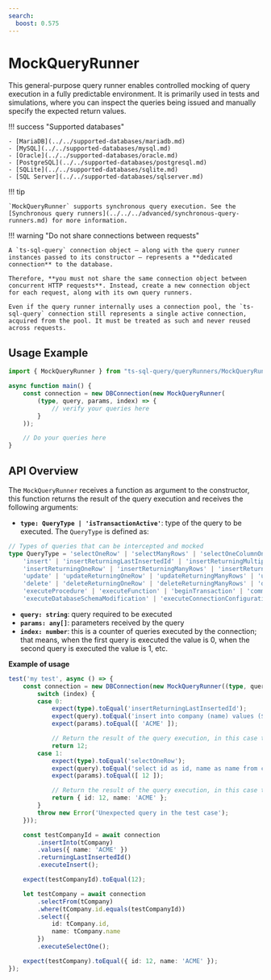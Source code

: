 ```yaml
---
search:
  boost: 0.575
---
```

# MockQueryRunner

This general-purpose query runner enables controlled mocking of query execution in a fully predictable environment. It is primarily used in tests and simulations, where you can inspect the queries being issued and manually specify the expected return values.

!!! success "Supported databases"

    - [MariaDB](../../supported-databases/mariadb.md)
    - [MySQL](../../supported-databases/mysql.md)
    - [Oracle](../../supported-databases/oracle.md)
    - [PostgreSQL](../../supported-databases/postgresql.md)
    - [SQLite](../../supported-databases/sqlite.md)
    - [SQL Server](../../supported-databases/sqlserver.md)

!!! tip

    `MockQueryRunner` supports synchronous query execution. See the [Synchronous query runners](../../../advanced/synchronous-query-runners.md) for more information.

!!! warning "Do not share connections between requests"

    A `ts-sql-query` connection object — along with the query runner instances passed to its constructor — represents a **dedicated connection** to the database.

    Therefore, **you must not share the same connection object between concurrent HTTP requests**. Instead, create a new connection object for each request, along with its own query runners.

    Even if the query runner internally uses a connection pool, the `ts-sql-query` connection still represents a single active connection, acquired from the pool. It must be treated as such and never reused across requests.

## Usage Example

```ts
import { MockQueryRunner } from "ts-sql-query/queryRunners/MockQueryRunner";

async function main() {
    const connection = new DBConnection(new MockQueryRunner(
        (type, query, params, index) => {
            // verify your queries here
        }
    ));

    // Do your queries here
}
```

## API Overview

The `MockQueryRunner` receives a function as argument to the constructor, this function returns the result of the query execution and receives the following arguments:

- **`type: QueryType | 'isTransactionActive'`**: type of the query to be executed. The `QueryType` is defined as:

```ts
// Types of queries that can be intercepted and mocked
type QueryType = 'selectOneRow' | 'selectManyRows' | 'selectOneColumnOneRow' | 'selectOneColumnManyRows' |
    'insert' | 'insertReturningLastInsertedId' | 'insertReturningMultipleLastInsertedId' |
    'insertReturningOneRow' | 'insertReturningManyRows' | 'insertReturningOneColumnOneRow' | 'insertReturningOneColumnManyRows' |
    'update' | 'updateReturningOneRow' | 'updateReturningManyRows' | 'updateReturningOneColumnOneRow' | 'updateReturningOneColumnManyRows' |
    'delete' | 'deleteReturningOneRow' | 'deleteReturningManyRows' | 'deleteReturningOneColumnOneRow' | 'deleteReturningOneColumnManyRows' |
    'executeProcedure' | 'executeFunction' | 'beginTransaction' | 'commit' | 'rollback' | 
    'executeDatabaseSchemaModification' | 'executeConnectionConfiguration'
```

- **`query: string`**: query required to be executed
- **`params: any[]`**: parameters received by the query
- **`index: number`**: this is a counter of queries executed by the connection; that means, when the first query is executed the value is 0, when the second query is executed the value is 1, etc.

**Example of usage**

```ts
test('my test', async () => {
    const connection = new DBConnection(new MockQueryRunner((type, query, params, index) => {
        switch (index) {
        case 0:
            expect(type).toEqual('insertReturningLastInsertedId');
            expect(query).toEqual('insert into company (name) values ($1) returning id');
            expect(params).toEqual([ 'ACME' ]);

            // Return the result of the query execution, in this case the inserted id
            return 12;
        case 1:
            expect(type).toEqual('selectOneRow');
            expect(query).toEqual('select id as id, name as name from company where id = $1');
            expect(params).toEqual([ 12 ]);

            // Return the result of the query execution, in this case the requested row
            return { id: 12, name: 'ACME' };
        }
        throw new Error('Unexpected query in the test case');
    }));

    const testCompanyId = await connection
        .insertInto(tCompany)
        .values({ name: 'ACME' })
        .returningLastInsertedId()
        .executeInsert();

    expect(testCompanyId).toEqual(12);

    let testCompany = await connection
        .selectFrom(tCompany)
        .where(tCompany.id.equals(testCompanyId))
        .select({
            id: tCompany.id,
            name: tCompany.name
        })
        .executeSelectOne();

    expect(testCompany).toEqual({ id: 12, name: 'ACME' });
});
```
